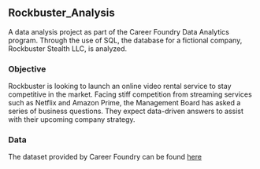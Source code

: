 ## Rockbuster_Analysis

A data analysis project as part of the Career Foundry Data Analytics program. Through the use of SQL, the database for a fictional company, Rockbuster Stealth LLC, is analyzed. 

### Objective

Rockbuster is looking to launch an online video rental service to stay competitive in the market. Facing stiff competition from streaming services such as Netflix and Amazon Prime, the Management Board has asked a series of business questions. They expect data-driven answers to assist with their upcoming company strategy.

### Data

The dataset provided by Career Foundry can be found [here](https://www.postgresqltutorial.com/wp-content/uploads/2019/05/dvdrental.zip)
